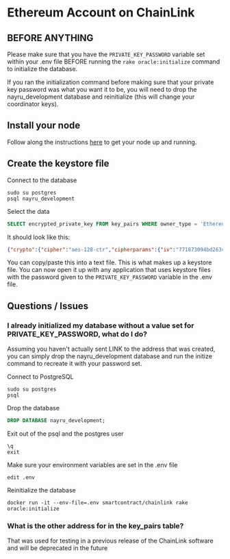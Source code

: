 # Ethereum Account on ChainLink

## BEFORE ANYTHING

Please make sure that you have the `PRIVATE_KEY_PASSWORD` variable set within your .env file BEFORE running the `rake oracle:initialize` command to initialize the database.

If you ran the initialization command before making sure that your private key password was what you want it to be, you will need to drop the nayru_development database and reinitialize (this will change your coordinator keys).

## Install your node

Follow along the instructions [here](https://github.com/thodges-gh/ChainLink-Node) to get your node up and running.

## Create the keystore file

Connect to the database

```shell
sudo su postgres
psql nayru_development
```

Select the data

```SQL
SELECT encrypted_private_key FROM key_pairs WHERE owner_type = 'Ethereum::Account';
```

It should look like this:

```JSON
{"crypto":{"cipher":"aes-128-ctr","cipherparams":{"iv":"771873094bd263c5431c4378d7cd015e"},"ciphertext":"fa1664b9574da817a0f1bec2492586874e4091cbdc023d90daac172f1b83e89d","kdf":"pbkdf2","kdfparams":{"c":262144,"dklen":32,"prf":"hmac-sha256","salt":"3c31f12ce61b645a61eda11f76372a9c65380d9f346fc1033136143542a21a95"},"mac":"294a57a913c3eaea1ab1e8f599fc13f01bcb3966708cfaa06f0906ceea2df566"},"id":"ebecccc5-681b-4681-a12b-0fdeb2924c90","version":3,"address":"0xC7b1F27285325c9030d47B7Ce875A98ff76ae116"}
```

You can copy/paste this into a text file. This is what makes up a keystore file. You can now open it up with any application that uses keystore files with the password given to the `PRIVATE_KEY_PASSWORD` variable in the .env file.

## Questions / Issues

### I already initialized my database without a value set for PRIVATE_KEY_PASSWORD, what do I do?

Assuming you haven't actually sent LINK to the address that was created, you can simply drop the nayru_development database and run the initize command to recreate it with your password set.

Connect to PostgreSQL

```shell
sudo su postgres
psql
```

Drop the database

```SQL
DROP DATABASE nayru_development;
```

Exit out of the psql and the postgres user

```shell
\q
exit
```

Make sure your environment variables are set in the .env file

```shell
edit .env
```
Reinitialize the database

```shell
docker run -it --env-file=.env smartcontract/chainlink rake oracle:initialize
```

### What is the other address for in the key_pairs table?

That was used for testing in a previous release of the ChainLink software and will be deprecated in the future
